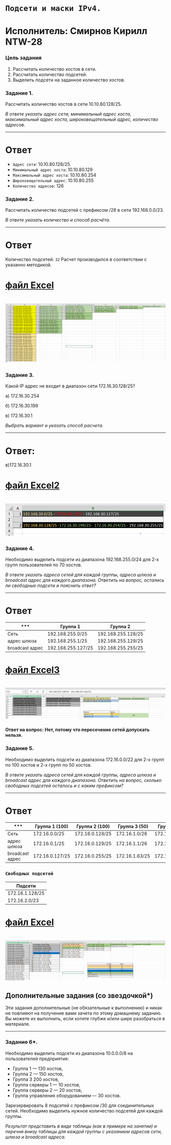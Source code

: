 # `Подсети и маски IPv4.`
# Исполнитель: Смирнов Кирилл NTW-28
### Цель задания

1. Рассчитать количество хостов в сети.
2. Рассчитать количество подсетей.
3. Выделить подсети на заданное количество хостов.



### Задание 1.

Рассчитать количество хостов в сети 10.10.80.128/25. 

*В ответе указать адрес сети, минимальный адрес хоста, максимальный адрес хоста, широковещательный адрес, количество адресов.*

---
# Ответ
- `Адрес сети`: 10.10.80.128/25.
- `Минимальный адрес хоста`: 10.10.80.129
- `Максимальный адрес хоста`: 10.10.80.254
- `Широковещательный адрес`: 10.10.80.255
- `Количество адресов`: 126

### Задание 2.

Рассчитать количество подсетей с префиксом /28 в сети 192.168.0.0/23. 

*В ответе указать количество и способ расчёта.*

---
# Ответ
Количество подсетей: `32`
Расчет производился в соответствии с указанно методикой. 

# [файл Excel](https://github.com/LokyRUS/homework-NTW-28/blob/nevidimka/%D0%A0%D0%B0%D1%81%D1%87%D0%B5%D1%82%20ip%201.xlsx)

# ![images1](https://github.com/LokyRUS/homework-NTW-28/blob/nevidimka/images/1.PNG)

### Задание 3.

Какой IP адрес не входит в диапазон сети 172.16.30.128/25? 

а) 172.16.30.254

б) 172.16.30.199

в) 172.16.30.1

*Выбрать вариант и указать способ расчета.*

---
# Ответ: 
в)172.16.30.1
# [файл Excel2](https://github.com/LokyRUS/homework-NTW-28/blob/nevidimka/%D0%A0%D0%B0%D1%81%D1%87%D0%B5%D1%82%20ip2.xlsx)

# ![images2](https://github.com/LokyRUS/homework-NTW-28/blob/nevidimka/images/2.PNG)

### Задание 4.

Необходимо выделить подсети из диапазона 192.168.255.0/24 для 2-х групп пользователей по 70 хостов. 

*В ответе указать адреса сетей для каждой группы, адреса шлюза и broadcast адрес для каждого диапазона. Ответить на вопрос, остались ли свободные подсети и пояснить ответ?*

---
# Ответ
|***|Группа 1 |Группа  2|
| --- | --- | --- |
| Сеть | 192.168.255.0/25  | 192.168.255.128/25  |
| адрес шлюза | 192.168.255.1/25 | 192.168.255.129/25 |
| broadcast адрес | 192.168.255.127/25 | 192.168.255.255/25 |

# [файл Excel3](https://github.com/LokyRUS/homework-NTW-28/blob/nevidimka/%D0%A0%D0%B0%D1%81%D1%87%D0%B5%D1%82%20ip%203.xlsx)

# ![images3](https://github.com/LokyRUS/homework-NTW-28/blob/nevidimka/images/3.PNG)

#### Ответ на вопрос: Нет, потому что пересечение сетей допускать нельзя. 
### Задание 5.

Необходимо выделить подсети из диапазона 172.16.0.0/22 для 2-х групп по 100 хостов и 2-х групп по 50 хостов. 

*В ответе указать адреса сетей для каждой группы, адреса шлюза и broadcast адрес для каждого диапазона. Ответить на вопрос, сколько свободных подсетей осталось и с каким префиксом?*

---
# Ответ
|***|Группа 1 (100)|Группа  2 (100)|Группа 3 (50)|Группа  4 (50)|
| --- | --- | --- |--- | --- |
| Сеть | 172.16.0.0/25  | 172.16.0.128/25  | 172.16.1.0/26  | 172.16.1.64/25  |
| адрес шлюза | 172.16.0.1/25 | 172.16.0.129/25 |172.16.1.1/26 | 172.16.1.65/25 |
| broadcast адрес | 172.16.0.127/25 | 172.16.0.255/25 |172.16.1.63/25 | 172.16.1.127/25 |

### `Cвободных подсетей`
|Подсети|
| --- |
|172.16.1.128/25|
|172.16.2.0/23|

# [файл Excel](https://github.com/LokyRUS/homework-NTW-28/blob/nevidimka/%D0%A0%D0%B0%D1%81%D1%87%D0%B5%D1%82%20ip%204.xlsx)

# ![images4](https://github.com/LokyRUS/homework-NTW-28/blob/nevidimka/images/4.PNG)
## Дополнительные задания (со звездочкой*)

Эти задания дополнительные (не обязательные к выполнению) и никак не повлияют на получение вами зачета по этому домашнему заданию. Вы можете их выполнить, если хотите глубже и/или шире разобраться в материале.

---

### Задание 6*.

Необходимо выделить подсети из диапазона 10.0.0.0/8 на пользователей предприятия: 

- Группа 1 — 130 хостов, 
- Группа 2 — 150 хостов, 
- Группа 3 200 хостов, 
- Группа серверы 1 — 10 хостов, 
- Группа серверы 2 — 20 хостов, 
- Группа управления оборудованием — 30 хостов. 

Зарезервировать 8 подсетей с префиксом /30 для соединительных сетей. Необходимо выделить нужное количество подсетей для каждой группы. 

*Результат представить в виде таблицы (как в примере на занятии) и перечня внизу таблицы для каждой группы с указанием адресов сети, шлюза и broadcast адреса.*
